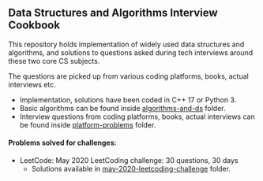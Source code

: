 ## Data Structures and Algorithms Interview Cookbook

This repository holds implementation of widely used data structures and algorithms, and solutions to questions asked during tech interviews around these two core CS subjects.

The questions are picked up from various coding platforms, books, actual interviews etc.

- Implementation, solutions have been coded in C++ 17 or Python 3.
- Basic algorithms can be found inside [algorithms-and-ds](./algorithms-and-ds) folder.
- Interview questions from coding platforms, books, actual interviews can be found inside [platform-problems](./platform-problems) folder.

#### Problems solved for challenges:

- LeetCode: May 2020 LeetCoding challenge: 30 questions, 30 days
  - Solutions available in [may-2020-leetcoding-challenge](./platform-problems/leetcode/may-2020-leetcoding-challenge) folder.

